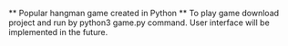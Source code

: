 

** Popular hangman game created in Python **
To play game download project and run by python3 game.py command.
User interface will be implemented in the future.